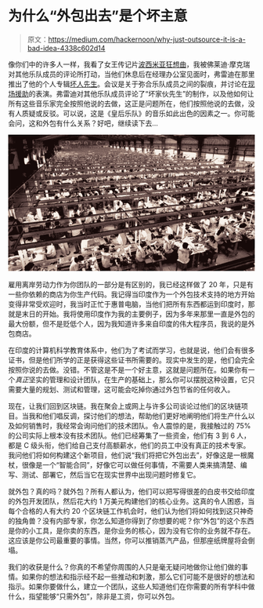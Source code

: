 # 为什么“外包出去”是个坏主意

> 原文：<https://medium.com/hackernoon/why-just-outsource-it-is-a-bad-idea-4338c602d14>

像你们中的许多人一样，我看了女王传记片[波西米亚狂想曲](https://www.imdb.com/title/tt1727824/?ref_=nv_sr_1)，我被佛莱迪·摩克瑞对其他乐队成员的评论所打动，当他们休息后在经理办公室见面时，弗雷迪在那里推出了他的个人专辑[坏人先生](https://en.wikipedia.org/wiki/Mr._Bad_Guy)。会议是关于弥合乐队成员之间的裂痕，并讨论在[现场援助](https://en.wikipedia.org/wiki/Live_Aid)的表演。弗雷迪对其他乐队成员评论了“坏家伙先生”的制作，以及他如何让所有这些音乐家完全按照他说的去做，这正是问题所在，他们按照他说的去做，没有人质疑或反驳。可以说，这是《皇后乐队》的音乐如此出色的因素之一。你可能会问，这和外包有什么关系？好吧，继续读下去…

![](img/128a0e6cf5b78cabafe6ae87cbe46449.png)

雇用离岸劳动力作为你团队的一部分是有区别的，我已经这样做了 20 年，只是有一些你依赖的商店为你生产代码。我记得当印度作为一个外包技术支持的地方开始变得非常受欢迎时，我当时正忙于惠普电脑，当他们把所有东西都运到印度时，那就是末日的开始。我将使用印度作为我的主要例子，因为多年来那里一直是外包的最大份额，但不是贬低个人，因为我知道许多来自印度的伟大程序员，我说的是外包商店。

在印度的计算机科学教育体系中，他们为了考试而学习，也就是说，他们会有很多证书，但是他们所学的正是获得这些证书所需要的。现实中发生的是，他们会完全按照你说的去做。没错。不管这是不是一个好主意，这就是问题所在。如果你有一个*真正*坚实的管理和设计团队，在生产的基础上，那么你可以摆脱这种设置，它只需要大量的规划、测试和管理，这可能会吃掉你通过外包节省的任何收入。

现在，让我们回到区块链。我在聚会上或网上与许多公司谈论过他们的区块链项目。当我和他们唱反调，探讨他们的想法，帮助他们更好地阐明他们将生产什么以及如何销售时，我经常会询问他们的技术团队。令人震惊的是，我接触过的 75%的公司实际上根本没有技术团队。他们已经筹集了一些资金，他们有 3 到 6 人，都是 C 级头衔，他们给自己支付高额薪水，他们的员工中没有真正的技术专家。我问他们将如何构建这个新项目，他们说“我们将把它外包出去”，好像这是一根魔杖，很像是一个“智能合同”，好像它可以做任何事情，不需要人类来搞清楚、编写、测试、部署它，然后当它在现实世界中出现问题时修复它。

就外包？真的吗？就外包？所有人都认为，他们可以把写得很差的白皮书交给印度的外包开发团队，然后花大约 1 万美元构建他们的核心业务。这真的令人困惑，当每个合格的人有大约 20 个区块链工作机会时，他们认为他们将如何找到这只神奇的独角兽？没有内部专家，你怎么知道你得到了你想要的呢？你“外包”的这个东西是你的小工具，是你卖的东西，是你业务的核心，因为没有它你的业务就不存在。这应该是你公司最重要的事情。当然，你可以推销蒸汽产品，但那座纸牌屋将会倒塌。

我们的收获是什么？你真的不希望你周围的人只是毫无疑问地做你让他们做的事情。如果你的想法和指示经不起一些推动和刺激，那么它们可能不是很好的想法和指示。如果你要做什么，建立一个团队，这些人知道他们在你需要的所有学科中做什么，指望能够“只需外包”，除非是工资，你可以外包。